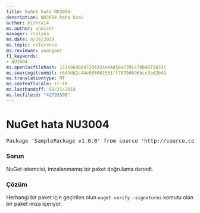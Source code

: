 ```yaml
---
title: NuGet hata NU3004
description: NU3004 hata kodu
author: mishra14
ms.author: anmishr
manager: rrelyea
ms.date: 8/16/2018
ms.topic: reference
ms.reviewer: anangaur
f1_keywords:
- NU3004
ms.openlocfilehash: 153c968664720432ee44d56a739cc78b4871833c
ms.sourcegitcommit: c643dd2c44e085601551ff7079d696bcc3ad2b49
ms.translationtype: MT
ms.contentlocale: tr-TR
ms.lasthandoff: 08/21/2018
ms.locfileid: "42793598"
---
```

# <a name="nuget-error-nu3004"></a>NuGet hata NU3004

<pre>Package 'SamplePackage v1.0.0' from source 'http://source.com/index.json': The package is not signed.</pre>

### <a name="issue"></a>Sorun

NuGet istemcisi, imzalanmamış bir paket doğrulama denedi.


### <a name="solution"></a>Çözüm

Herhangi bir paket için geçirilen olun `nuget verify -signatures` komutu olan bir paket imza içeriyor.


